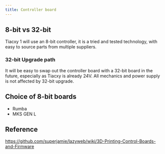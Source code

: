 ```yaml
---
title: Controller board
---
```


## 8-bit vs 32-bit

Tiacxy 1 will use an 8-bit controller, it is a tried and tested technology, with easy to source parts from multiple suppliers.

### 32-bit Upgrade path

It will be easy to swap out the controller board with a 32-bit board in the future, especially as Tiacxy is already 24V. All mechanics and power supply is not affected by 32-bit upgrade.

## Choice of 8-bit boards
 * Rumba
 * MKS GEN L

## Reference

https://github.com/superjamie/lazyweb/wiki/3D-Printing-Control-Boards-and-Firmware
